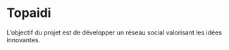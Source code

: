 # Topaidi
 L’objectif du projet est de développer un réseau social valorisant les idées innovantes. 
